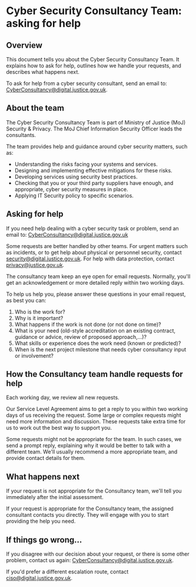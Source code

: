 # Cyber Security Consultancy Team: asking for help

## Overview

This document tells you about the Cyber Security Consultancy Team. It explains how to ask for help, outlines how we handle your requests, and describes what happens next.

To ask for help from a cyber security consultant, send an email to: [CyberConsultancy@digital.justice.gov.uk](mailto:CyberConsultancy@digital.justice.gov.uk).

## About the team

The Cyber Security Consultancy Team is part of Ministry of Justice \(MoJ\) Security & Privacy. The MoJ Chief Information Security Officer leads the consultants.

The team provides help and guidance around cyber security matters, such as:

-   Understanding the risks facing your systems and services.
-   Designing and implementing effective mitigations for these risks.
-   Developing services using security best practices.
-   Checking that you or your third party suppliers have enough, and appropriate, cyber security measures in place.
-   Applying IT Security policy to specific scenarios.

## Asking for help

If you need help dealing with a cyber security task or problem, send an email to: [CyberConsultancy@digital.justice.gov.uk](mailto:CyberConsultancy@digital.justice.gov.uk)

Some requests are better handled by other teams. For urgent matters such as incidents, or to get help about physical or personnel security, contact [security@digital.justice.gov.uk](mailto:security@digital.justice.gov.uk). For help with data protection, contact [privacy@justice.gov.uk](mailto:privacy@justice.gov.uk).

The consultancy team keep an eye open for email requests. Normally, you'll get an acknowledgement or more detailed reply within two working days.

To help us help you, please answer these questions in your email request, as best you can:

1.  Who is the work for?
2.  Why is it important?
3.  What happens if the work is not done \(or not done on time\)?
4.  What is your need \(old-style accreditation on an existing contract, guidance or advice, review of proposed approach,...\)?
5.  What skills or experience does the work need \(known or predicted\)?
6.  When is the next project milestone that needs cyber consultancy input or involvement?

## How the Consultancy team handle requests for help

Each working day, we review all new requests.

Our Service Level Agreement aims to get a reply to you within two working days of us receiving the request. Some large or complex requests might need more information and discussion. These requests take extra time for us to work out the best way to support you.

Some requests might not be appropriate for the team. In such cases, we send a prompt reply, explaining why it would be better to talk with a different team. We'll usually recommend a more appropriate team, and provide contact details for them.

## What happens next

If your request is not appropriate for the Consultancy team, we'll tell you immediately after the initial assessment.

If your request is appropriate for the Consultancy team, the assigned consultant contacts you directly. They will engage with you to start providing the help you need.

## If things go wrong...

If you disagree with our decision about your request, or there is some other problem, contact us again: [CyberConsultancy@digital.justice.gov.uk](mailto:CyberConsultancy@digital.justice.gov.uk).

If you'd prefer a different escalation route, contact [ciso@digital.justice.gov.uk](mailto:ciso@digital.justice.gov.uk).

